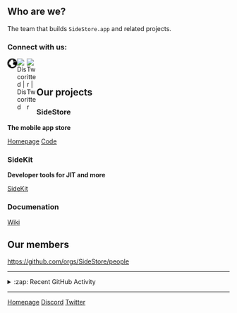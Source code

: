 <!-- 
Docs: How to use GitHub README and actions to auto-generate embedded content.
https://github.com/anuraghazra/github-readme-stats
https://www.youtube.com/watch?v=n6d4KHSKqGk
https://github.com/rahuldkjain/github-profile-readme-generator
 -->

## Who are we?

The team that builds `SideStore.app` and related projects.

### Connect with us:

<!--
[![Website](https://img.shields.io/website?label=sidestore.io&style=for-the-badge&url=https://sidestore.io)](https://sidestore.io)
[![Twitter Follow](https://img.shields.io/twitter/follow/sidestore_io?color=1DA1F2&logo=twitter&style=for-the-badge)](https://twitter.com/intent/follow?original_referer=https%3A%2F%2Fgithub.com%2Fsidestore&screen_name=sidestore)
[![GitHub Followers](https://img.shields.io/github/followers/sidestore?style=for-the-badge)]()
[![GitHub Sponsors](https://img.shields.io/github/sponsors/sidestore?style=for-the-badge
)]() 
-->

[<img align="left" alt="sidestore.io" width="22px" src="https://raw.githubusercontent.com/iconic/open-iconic/master/svg/globe.svg" />][website]
[<img align="left" alt="Discord | Discord" width="22px" src="https://cdn.jsdelivr.net/npm/simple-icons@v3/icons/discord.svg" />][discord]
[<img align="left" alt="Twitter | Twitter" width="22px" src="https://cdn.jsdelivr.net/npm/simple-icons@v3/icons/twitter.svg" />][twitter]

<br />
<br />

## Our projects

### SideStore

__The mobile app store__

[Homepage][website]
[Code][git.sidestore]

### SideKit

__Developer tools for JIT and more__

[SideKit][git.sidekit]

### Documenation

[Wiki][wiki]

## Our members

https://github.com/orgs/SideStore/people

---

<details>
  <summary>:zap: Recent GitHub Activity</summary>

<!--START_SECTION:activity-->
1. 🎉 Merged PR [#16](https://github.com/SideStore/SideServer-Windows/pull/16) in [SideStore/SideServer-Windows](https://github.com/SideStore/SideServer-Windows)
2. 🗣 Commented on [#16](https://github.com/SideStore/SideServer-Windows/issues/16) in [SideStore/SideServer-Windows](https://github.com/SideStore/SideServer-Windows)
3. ❗️ Opened issue [#392](https://github.com/SideStore/SideStore/issues/392) in [SideStore/SideStore](https://github.com/SideStore/SideStore)
4. 🗣 Commented on [#391](https://github.com/SideStore/SideStore/issues/391) in [SideStore/SideStore](https://github.com/SideStore/SideStore)
5. 🗣 Commented on [#391](https://github.com/SideStore/SideStore/issues/391) in [SideStore/SideStore](https://github.com/SideStore/SideStore)
6. ❗️ Opened issue [#391](https://github.com/SideStore/SideStore/issues/391) in [SideStore/SideStore](https://github.com/SideStore/SideStore)
7. 🗣 Commented on [#381](https://github.com/SideStore/SideStore/issues/381) in [SideStore/SideStore](https://github.com/SideStore/SideStore)
8. ❗️ Closed issue [#381](https://github.com/SideStore/SideStore/issues/381) in [SideStore/SideStore](https://github.com/SideStore/SideStore)
9. 🗣 Commented on [#381](https://github.com/SideStore/SideStore/issues/381) in [SideStore/SideStore](https://github.com/SideStore/SideStore)
10. 🗣 Commented on [#390](https://github.com/SideStore/SideStore/issues/390) in [SideStore/SideStore](https://github.com/SideStore/SideStore)
11. ❗️ Opened issue [#390](https://github.com/SideStore/SideStore/issues/390) in [SideStore/SideStore](https://github.com/SideStore/SideStore)
12. 🗣 Commented on [#217](https://github.com/SideStore/SideStore/issues/217) in [SideStore/SideStore](https://github.com/SideStore/SideStore)
13. 🗣 Commented on [#217](https://github.com/SideStore/SideStore/issues/217) in [SideStore/SideStore](https://github.com/SideStore/SideStore)
14. 🗣 Commented on [#281](https://github.com/SideStore/SideStore/issues/281) in [SideStore/SideStore](https://github.com/SideStore/SideStore)
15. ❗️ Closed issue [#382](https://github.com/SideStore/SideStore/issues/382) in [SideStore/SideStore](https://github.com/SideStore/SideStore)
16. 🗣 Commented on [#382](https://github.com/SideStore/SideStore/issues/382) in [SideStore/SideStore](https://github.com/SideStore/SideStore)
17. ❗️ Opened issue [#389](https://github.com/SideStore/SideStore/issues/389) in [SideStore/SideStore](https://github.com/SideStore/SideStore)
18. 🎉 Merged PR [#5](https://github.com/SideStore/omnisette-server/pull/5) in [SideStore/omnisette-server](https://github.com/SideStore/omnisette-server)
19. ❗️ Opened issue [#6](https://github.com/SideStore/omnisette-server/issues/6) in [SideStore/omnisette-server](https://github.com/SideStore/omnisette-server)
20. 💪 Opened PR [#5](https://github.com/SideStore/omnisette-server/pull/5) in [SideStore/omnisette-server](https://github.com/SideStore/omnisette-server)
<!--END_SECTION:activity-->

</details>

---

[Homepage][patreon] [Discord][discord] [Twitter][twitter]

<!--
- [Patreon][patreon]
- [OpenCollective][opencollective]
- [YouTube][youtube]
-->

[website]: https://sidestore.io
[wiki]: https://wiki.sidestore.io
[twitter]: https://twitter.com/sidestore_io
[discord]: https://discord.gg/CacsuuzsBq
[youtube]: https://youtube.com/TODO
[patreon]: https://www.patreon.com/SideStore
[opencollective]: https://opencollective.com/TODO
[git.sidestore]: https://github.com/SideStore/SideStore/
[git.sidekit]: https://github.com/SideStore/SideKit

